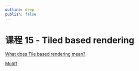 ```yaml
---
outline: deep
publish: false
---
```


# 课程 15 - Tiled based rendering

[What does Tile based rendering mean?]

[Motiff]

[What does Tile based rendering mean?]: https://stackoverflow.com/questions/69956923/what-does-tile-based-rendering-mean
[Motiff]: https://www.motiff.com/blog/performance-magic-behind-motiff
